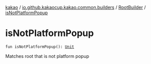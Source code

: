 [kakao](../../index.md) / [io.github.kakaocup.kakao.common.builders](../index.md) / [RootBuilder](index.md) / [isNotPlatformPopup](./is-not-platform-popup.md)

# isNotPlatformPopup

`fun isNotPlatformPopup(): `[`Unit`](https://kotlinlang.org/api/latest/jvm/stdlib/kotlin/-unit/index.html)

Matches root that is not platform popup

